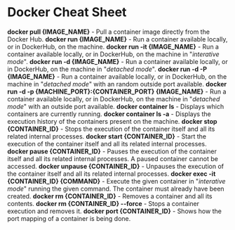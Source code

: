 # Docker Cheat Sheet

**docker pull {IMAGE_NAME}** - Pull a container image directly from the Docker Hub.
**docker run {IMAGE_NAME}** - Run a container available locally, or in DockerHub, on the machine.
**docker run -it {IMAGE_NAME}** - Run a container available locally, or in DockerHub, on the machine in "*interative mode*".
**docker run -d {IMAGE_NAME}** - Run a container available locally, or in DockerHub, on the machine in "*detached mode*".
**docker run -d -P {IMAGE_NAME}** - Run a container available locally, or in DockerHub, on the machine in "*detached mode*" with an random outside port available.
**docker run -d -p {MACHINE_PORT}:{CONTAINER_PORT} {IMAGE_NAME}** - Run a container available locally, or in DockerHub, on the machine in "*detached mode*" with an outside port available.
**docker container ls** - Displays which containers are currently running.
**docker container ls -a** - Displays the execution history of the containers present on the machine.
**docker stop {CONTAINER_ID}** - Stops the execution of the container itself and all its related internal processes.
**docker start {CONTAINER_ID}** - Start the execution of the container itself and all its related internal processes.
**docker pause {CONTAINER_ID}** - Pauses the execution of the container itself and all its related internal processes. A paused container cannot be accessed.
**docker unpause {CONTAINER_ID}** - Unpauses the execution of the container itself and all its related internal processes.
**docker exec -it {CONTAINER_ID} {COMMAND}** - Execute the given container in "*interative mode*" running the given command. The container must already have been created.
**docker rm {CONTAINER_ID}** - Removes a container and all its contents.
**docker rm {CONTAINER_ID} --force** - Stops a container execution and removes it.
**docker port {CONTAINER_ID}** - Shows how the port mapping of a container is being done.
